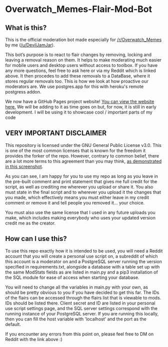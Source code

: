 # Overwatch_Memes-Flair-Mod-Bot

## What is this?

This is the official moderation bot made especially for [/r/Overwatch_Memes](https://www.reddit.com/r/overwatch_memes) by me ([/u/DevilJamJar](https://www.reddit.com/u/DevilJamJar)).

This bot’s purpose is to react to flair changes by removing, locking and leaving a removal reason on them. It helps to make moderating much easier for mobile users and desktop users without access to toolbox. If you have any more questions, feel free to ask here or via my Reddit which is linked above. It then procedes to add these removals to a DataBase, where it stores regular removals too. This is how we look at how proactive our moderators are. We use postgres.app for this with heroku's remote postgress addon.

We now have a GitHub Pages project website! [You can view the website here.](https://deviljamjar.github.io/Overwatch_Memes-Flair-Mod-Bot/) We will be adding to it as time goes on but, for now, it is still in early development. I will be using it to showcase cool / important parts of my code

## VERY IMPORTANT DISCLAIMER

This repository is licensed under the GNU General Public License v3.0. This is one of the most common licenses that is known for the freedom it provides the forker of the repo. However, contrary to common belief, there are a lot more terms to this agreement than you may think, [as demonstrated in this screenshot](https://i.imgur.com/WH7Ieir.jpg).

As you can see, I am happy for you to use my repo as long as you leave in the pre-built comment and print statement that gives me full credit for the script, as well as crediting me wherever you upload or share it. You also must state in the final script and to wherever you upload it the changes that you made, which effectively means you must either leave in my credit comment or remove it and tell people you removed it... your choice.

You must also use the same license that I used in any future uploads you make, which includes making everybody who uses your updated version credit me as the creator.

## How can I use this?

To use this repo exactly how it is intended to be used, you will need a Reddit account that you will create a personal use script on, a subreddit of which this account is a moderator on and a PostgreSQL server running the version specified in requirements.txt, alongside a database with a table set up with the same ModStats fields as are listed in main.py and a pip3 installation of the SQL module for ease of access when starting your database.

You will need to change all the variables in main.py with your own, as should be pretty obvious to you if you have decided to get this far. The IDs of the flairs can be accessed through the flairs list that is viewable to mods. IDs should be listed there. Client secret and ID are listed in your personal use script settings page, and the SQL server settings correspond with the running instance of your PostgreSQL server. If you are running this locally, then you can fill the host variable with 'localhost' and the port as the default.

If you encounter any errors from this point on, please feel free to DM on Reddit with the link above :)
